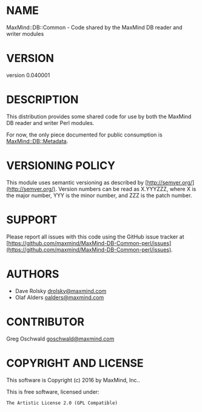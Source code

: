 # NAME

MaxMind::DB::Common - Code shared by the MaxMind DB reader and writer modules

# VERSION

version 0.040001

# DESCRIPTION

This distribution provides some shared code for use by both the MaxMind DB
reader and writer Perl modules.

For now, the only piece documented for public consumption is
[MaxMind::DB::Metadata](https://metacpan.org/pod/MaxMind::DB::Metadata).

# VERSIONING POLICY

This module uses semantic versioning as described by
[http://semver.org/](http://semver.org/). Version numbers can be read as X.YYYZZZ, where X is the
major number, YYY is the minor number, and ZZZ is the patch number.

# SUPPORT

Please report all issues with this code using the GitHub issue tracker at
[https://github.com/maxmind/MaxMind-DB-Common-perl/issues](https://github.com/maxmind/MaxMind-DB-Common-perl/issues).

# AUTHORS

- Dave Rolsky <drolsky@maxmind.com>
- Olaf Alders <oalders@maxmind.com>

# CONTRIBUTOR

Greg Oschwald <goschwald@maxmind.com>

# COPYRIGHT AND LICENSE

This software is Copyright (c) 2016 by MaxMind, Inc..

This is free software, licensed under:

    The Artistic License 2.0 (GPL Compatible)
